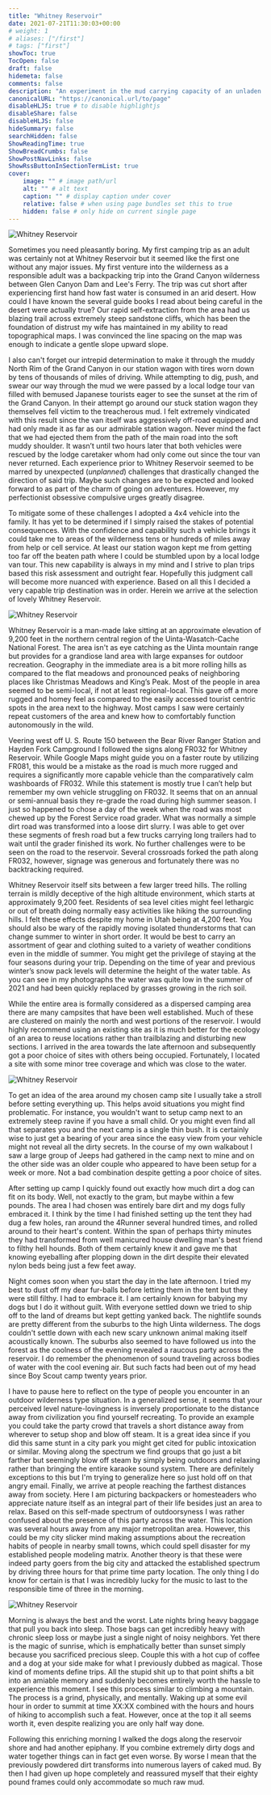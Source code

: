 ```yaml
---
title: "Whitney Reservoir"
date: 2021-07-21T11:30:03+00:00
# weight: 1
# aliases: ["/first"]
# tags: ["first"]
showToc: true
TocOpen: false
draft: false
hidemeta: false
comments: false
description: "An experiment in the mud carrying capacity of an unladen canine."
canonicalURL: "https://canonical.url/to/page"
disableHLJS: true # to disable highlightjs
disableShare: false
disableHLJS: false
hideSummary: false
searchHidden: false
ShowReadingTime: true
ShowBreadCrumbs: false
ShowPostNavLinks: false
ShowRssButtonInSectionTermList: true
cover:
    image: "" # image path/url
    alt: "" # alt text
    caption: "" # display caption under cover
    relative: false # when using page bundles set this to true
    hidden: false # only hide on current single page
---
```


![Whitney Reservoir](images/whitney-stream.jpg)

Sometimes you need pleasantly boring. My first camping trip as an adult was certainly not at Whitney Reservoir but it seemed like the first one without any major issues. My first venture into the wilderness as a responsible adult was a backpacking trip into the Grand Canyon wilderness between Glen Canyon Dam and Lee's Ferry. The trip was cut short after experiencing first hand how fast water is consumed in an arid desert. How could I have known the several guide books I read about being careful in the desert were actually true? Our rapid self-extraction from the area had us blazing trail across extremely steep sandstone cliffs, which has been the foundation of distrust my wife has maintained in my ability to read topographical maps. I was convinced the line spacing on the map was enough to indicate a gentle slope upward slope.

I also can't forget our intrepid determination to make it through the muddy North Rim of the Grand Canyon in our station wagon with tires worn down by tens of thousands of miles of driving. While attempting to dig, push, and swear our way through the mud we were passed by a local lodge tour van filled with bemused Japanese tourists eager to see the sunset at the rim of the Grand Canyon. In their attempt go around our stuck station wagon they themselves fell victim to the treacherous mud. I felt extremely vindicated with this result since the van itself was aggressively off-road equipped and had only made it as far as our admirable station wagon. Never mind the fact that we had ejected them from the path of the main road into the soft muddy shoulder. It wasn’t until two hours later that both vehicles were rescued by the lodge caretaker whom had only come out since the tour van never returned. Each experience prior to Whitney Reservoir seemed to be marred by unexpected (*unplanned*) challenges that drastically changed the direction of said trip. Maybe such changes are to be expected and looked forward to as part of the charm of going on adventures. However, my perfectionist obsessive compulsive urges greatly disagree.

To mitigate some of these challenges I adopted a 4x4 vehicle into the family. It has yet to be determined if I simply raised the stakes of potential consequences. With the confidence and capability such a vehicle brings it could take me to areas of the wilderness tens or hundreds of miles away from help or cell service. At least our station wagon kept me from getting too far off the beaten path where I could be stumbled upon by a local lodge van tour. This new capability is always in my mind and I strive to plan trips based this risk assessment and outright fear. Hopefully this judgment call will become more nuanced with experience. Based on all this I decided a very capable trip destination was in order. Herein we arrive at the selection of lovely Whitney Reservoir.

![Whitney Reservoir](images/whitney-camp.jpg)

Whitney Reservoir is a man-made lake sitting at an approximate elevation of 9,200 feet in the northern central region of the Uinta-Wasatch-Cache National Forest. The area isn't as eye catching as the Uinta mountain range but provides for a grandiose land area with large expanses for outdoor recreation. Geography in the immediate area is a bit more rolling hills as compared to the flat meadows and pronounced peaks of neighboring places like Christmas Meadows and King’s Peak. Most of the people in area seemed to be semi-local, if not at least regional-local. This gave off a more rugged and homey feel as compared to the easily accessed tourist centric spots in the area next to the highway. Most camps I saw were certainly repeat customers of the area and knew how to comfortably function autonomously in the wild.

Veering west off U. S. Route 150 between the Bear River Ranger Station and Hayden Fork Campground I followed the signs along FR032 for Whitney Reservoir. While Google Maps might guide you on a faster route by utilizing FR081, this would be a mistake as the road is much more rugged and requires a significantly more capable vehicle than the comparatively calm washboards of FR032. While this statement is mostly true I can’t help but remember my own vehicle struggling on FR032. It seems that on an annual or semi-annual basis they re-grade the road during high summer season. I just so happened to chose a day of the week when the road was most chewed up by the Forest Service road grader. What was normally a simple dirt road was transformed into a loose dirt slurry. I was able to get over these segments of fresh road but a few trucks carrying long trailers had to wait until the grader finished its work. No further challenges were to be seen on the road to the reservoir. Several crossroads forked the path along FR032, however, signage was generous and fortunately there was no backtracking required.

Whitney Reservoir itself sits between a few larger treed hills. The rolling terrain is mildly deceptive of the high altitude environment, which starts at approximately 9,200 feet. Residents of sea level cities might feel lethargic or out of breath doing normally easy activities like hiking the surrounding hills. I felt these effects despite my home in Utah being at 4,200 feet. You should also be wary of the rapidly moving isolated thunderstorms that can change summer to winter in short order. It would be best to carry an assortment of gear and clothing suited to a variety of weather conditions even in the middle of summer. You might get the privilege of staying at the four seasons during your trip. Depending on the time of year and previous winter’s snow pack levels will determine the height of the water table. As you can see in my photographs the water was quite low in the summer of 2021 and had been quickly replaced by grasses growing in the rich soil.

While the entire area is formally considered as a dispersed camping area there are many campsites that have been well established. Much of these are clustered on mainly the north and west portions of the reservoir. I would highly recommend using an existing site as it is much better for the ecology of an area to reuse locations rather than trailblazing and disturbing new sections. I arrived in the area towards the late afternoon and subsequently got a poor choice of sites with others being occupied. Fortunately, I located a site with some minor tree coverage and which was close to the water.

![Whitney Reservoir](images/whitney-dietrich.jpg)

To get an idea of the area around my chosen camp site I usually take a stroll before setting everything up. This helps avoid situations you might find problematic. For instance, you wouldn't want to setup camp next to an extremely steep ravine if you have a small child. Or you might even find all that separates you and the next camp is a single thin bush. It is certainly wise to just get a bearing of your area since the easy view from your vehicle might not reveal all the dirty secrets. In the course of my own walkabout I saw a large group of Jeeps had gathered in the camp next to mine and on the other side was an older couple who appeared to have been setup for a week or more. Not a bad combination despite getting a poor choice of sites.

After setting up camp I quickly found out exactly how much dirt a dog can fit on its body. Well, not exactly to the gram, but maybe within a few pounds. The area I had chosen was entirely bare dirt and my dogs fully embraced it. I think by the time I had finished setting up the tent they had dug a few holes, ran around the 4Runner several hundred times, and rolled around to their heart's content. Within the span of perhaps thirty minutes they had transformed from well manicured house dwelling man's best friend to filthy hell hounds. Both of them certainly knew it and gave me that knowing eyeballing after plopping down in the dirt despite their elevated nylon beds being just a few feet away.

Night comes soon when you start the day in the late afternoon. I tried my best to dust off my dear fur-balls before letting them in the tent but they were still filthy. I had to embrace it. I am certainly known for babying my dogs but I do it without guilt. With everyone settled down we tried to ship off to the land of dreams but kept getting yanked back. The nightlife sounds are pretty different from the suburbs to the high Uinta wilderness. The dogs couldn't settle down with each new scary unknown animal making itself acoustically known. The suburbs also seemed to have followed us into the forest as the coolness of the evening revealed a raucous party across the reservoir. I do remember the phenomenon of sound traveling across bodies of water with the cool evening air. But such facts had been out of my head since Boy Scout camp twenty years prior.

I have to pause here to reflect on the type of people you encounter in an outdoor wilderness type situation. In a generalized sense, it seems that your perceived level nature-lovingness is inversely proportionate to the distance away from civilization you find yourself recreating. To provide an example you could take the party crowd that travels a short distance away from wherever to setup shop and blow off steam. It is a great idea since if you did this same stunt in a city park you might get cited for public intoxication or similar. Moving along the spectrum we find groups that go just a bit farther but seemingly blow off steam by simply being outdoors and relaxing rather than bringing the entire karaoke sound system. There are definitely exceptions to this but I'm trying to generalize here so just hold off on that angry email. Finally, we arrive at people reaching the farthest distances away from society. Here I am picturing backpackers or homesteaders who appreciate nature itself as an integral part of their life besides just an area to relax. Based on this self-made spectrum of outdoorsyness I was rather confused about the presence of this party across the water. This location was several hours away from any major metropolitan area. However, this could be my city slicker mind making assumptions about the recreation habits of people in nearby small towns, which could spell disaster for my established people modeling matrix. Another theory is that these were indeed party goers from the big city and attacked the established spectrum by driving three hours for that prime time party location. The only thing I do know for certain is that I was incredibly lucky for the music to last to the responsible time of three in the morning.

![Whitney Reservoir](images/whitney-dogs.jpg)

Morning is always the best and the worst. Late nights bring heavy baggage that pull you back into sleep. Those bags can get incredibly heavy with chronic sleep loss or maybe just a single night of noisy neighbors. Yet there is the magic of sunrise, which is emphatically better than sunset simply because you sacrificed precious sleep. Couple this with a hot cup of coffee and a dog at your side make for what I previously dubbed as magical. Those kind of moments define trips. All the stupid shit up to that point shifts a bit into an amiable memory and suddenly becomes entirely worth the hassle to experience this moment. I see this process similar to climbing a mountain. The process is a grind, physically, and mentally. Waking up at some evil hour in order to summit at time XX:XX combined with the hours and hours of hiking to accomplish such a feat. However, once at the top it all seems worth it, even despite realizing you are only half way done.

Following this enriching morning I walked the dogs along the reservoir shore and had another epiphany. If you combine extremely dirty dogs and water together things can in fact get even worse. By worse I mean that the previously powdered dirt transforms into numerous layers of caked mud. By then I had given up hope completely and reassured myself that their eighty pound frames could only accommodate so much raw mud.
